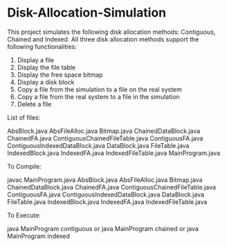 # Disk-Allocation-Simulation

This project simulates the following disk allocation methods: Contiguous, Chained and Indexed. 
All three disk allocation methods support the following functionalities:
1. Display a file
2. Display the file table
3. Display the free space bitmap
4. Display a disk block
5. Copy a file from the simulation to a file on the real system
6. Copy a file from the real system to a file in the simulation
7. Delete a file

List of files:

AbsBlock.java
AbsFileAlloc.java
Bitmap.java
ChainedDataBlock.java
ChainedFA.java
ContiguousChainedFileTable.java
ContiguousFA.java
ContiguousIndexedDataBlock.java
DataBlock.java
FileTable.java
IndexedBlock.java
IndexedFA.java
IndexedFileTable.java
MainProgram.java


To Compile:

javac MainProgram.java AbsBlock.java AbsFileAlloc.java Bitmap.java ChainedDataBlock.java ChainedFA.java ContiguousChainedFileTable.java ContiguousFA.java ContiguousIndexedDataBlock.java DataBlock.java FileTable.java IndexedBlock.java IndexedFA.java IndexedFileTable.java


To Execute:

java MainProgram contiguous
or
java MainProgram chained
or
java MainProgram indexed

